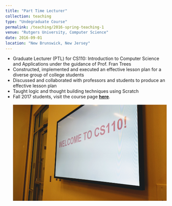 ```yaml
---
title: "Part Time Lecturer"
collection: teaching
type: "Undegraduate Course"
permalink: /teaching/2016-spring-teaching-1
venue: "Rutgers University, Computer Science"
date: 2016-09-01
location: "New Brunswick, New Jersey"
---
```


- Graduate Lecturer (PTL) for CS110: Introduction to Computer Science and Applications under the guidance of Prof. Fran Trees
- Constructed, implemented and executed an effective lesson plan for a diverse group of college students
- Discussed and collaborated with professors and students to produce an effective lesson plan
- Taught logic and thought building techniques using Scratch
-  Fall 2017 students, visit the course page [**here**](http://saurabh-deochake.github.io/cs110).
  <br/><br/><img src='/images/cs110.jpg' width="500" height="300" align="middle">

